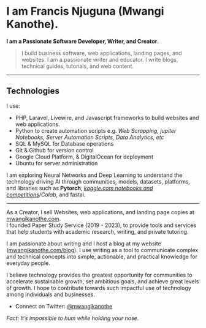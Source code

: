 # I am Francis Njuguna (Mwangi Kanothe).

**I am a Passionate Software Developer, Writer, and Creator**.

> I build business software, web applications, landing pages, and websites.
> I am a passionate writer and educator. I write blogs, technical guides, tutorials, and web content.

<!-- ![](https://komarev.com/ghpvc/?username=mwanginjuguna&color=84CC16) -->

----
## Technologies

I use: 
* PHP, Laravel, Livewire, and Javascript frameworks to build websites and web applications.
* Python to create automation scripts e.g. _Web Scrapping, jupiter Notebooks, Server Automation Scripts, Data Analytics, etc_
* SQL & MySQL for Database operations
* Git & Github for version control
* Google Cloud Platform, & DigitalOcean for deployment
* Ubuntu for server administration

I am exploring Neural Networks and Deep Learning to understand the technology driving AI through communities, models, datasets, platforms, and libraries such as **Pytorch**, _[kaggle.com notebooks and competitions](https://kaggle.com/mkanothe/notebooks)/Colab_, and fastai.

----

As a Creator, I sell Websites, web applications, and landing page copies at [mwangikanothe.com](https://mwangikanothe.com/shop).
<br>
I founded Paper Study Service (2019 - 2023), to provide tools and services that help students with academic research, writing, and private tutoring.

I am passionate about writing and I host a blog at my website ([mwangikanothe.com/blog](https://mwangikanothe.com/blog)). I use writing as a tool to communicate complex and technical concepts into simple, actionable, and practical knowledge for everyday people.

I believe technology provides the greatest opportunity for communities to accelerate sustainable growth, set ambitious goals, and achieve great levels of growth. I hope to contribute towards such impactful use of technology among individuals and businesses.

- Connect on Twitter: [@mwangikanothe](https://twitter.com/mwangikanothe)

 _Fact: *It’s impossible to hum while holding your nose*_.

